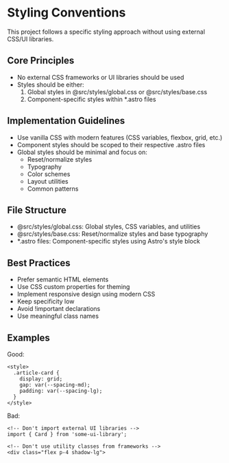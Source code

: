 # Styling Conventions

This project follows a specific styling approach without using external CSS/UI libraries.

## Core Principles
- No external CSS frameworks or UI libraries should be used
- Styles should be either:
  1. Global styles in @src/styles/global.css or @src/styles/base.css
  2. Component-specific styles within *.astro files

## Implementation Guidelines
- Use vanilla CSS with modern features (CSS variables, flexbox, grid, etc.)
- Component styles should be scoped to their respective .astro files
- Global styles should be minimal and focus on:
  - Reset/normalize styles
  - Typography
  - Color schemes
  - Layout utilities
  - Common patterns

## File Structure
- @src/styles/global.css: Global styles, CSS variables, and utilities
- @src/styles/base.css: Reset/normalize styles and base typography
- *.astro files: Component-specific styles using Astro's style block

## Best Practices
- Prefer semantic HTML elements
- Use CSS custom properties for theming
- Implement responsive design using modern CSS
- Keep specificity low
- Avoid !important declarations
- Use meaningful class names

## Examples

Good:
```astro
<style>
  .article-card {
    display: grid;
    gap: var(--spacing-md);
    padding: var(--spacing-lg);
  }
</style>
```

Bad:
```astro
<!-- Don't import external UI libraries -->
import { Card } from 'some-ui-library';

<!-- Don't use utility classes from frameworks -->
<div class="flex p-4 shadow-lg">
``` 